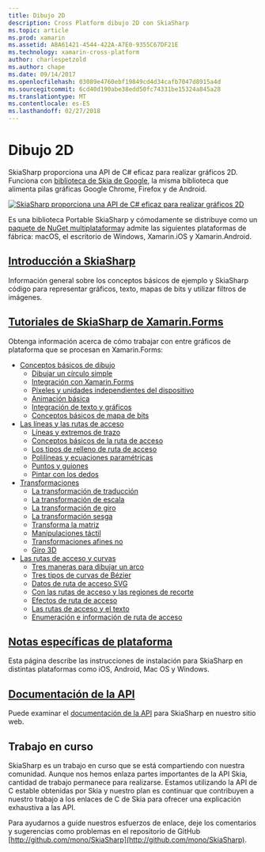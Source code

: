 ```yaml
---
title: Dibujo 2D
description: Cross Platform dibujo 2D con SkiaSharp
ms.topic: article
ms.prod: xamarin
ms.assetid: A8A61421-4544-422A-A7E0-9355C67DF21E
ms.technology: xamarin-cross-platform
author: charlespetzold
ms.author: chape
ms.date: 09/14/2017
ms.openlocfilehash: 03089e4760ebf19849cd4d34cafb7047d8915a4d
ms.sourcegitcommit: 6cd40d190abe38edd50fc74331be15324a845a28
ms.translationtype: MT
ms.contentlocale: es-ES
ms.lasthandoff: 02/27/2018
---
```

# <a name="2d-drawing"></a>Dibujo 2D

SkiaSharp proporciona una API de C# eficaz para realizar gráficos 2D. Funciona con [biblioteca de Skia de Google](http://skia.org), la misma biblioteca que alimenta pilas gráficas Google Chrome, Firefox y de Android.

[ ![](images/ide-sml.png "SkiaSharp proporciona una API de C# eficaz para realizar gráficos 2D")](images/ide.png)

Es una biblioteca Portable SkiaSharp y cómodamente se distribuye como un [paquete de NuGet multiplataforma](https://www.nuget.org/packages/SkiaSharp)y admite las siguientes plataformas de fábrica: macOS, el escritorio de Windows, Xamarin.iOS y Xamarin.Android.

## <a name="introduction-to-skiasharpgraphics-gamesskiasharpintroductionmd"></a>[Introducción a SkiaSharp](~/graphics-games/skiasharp/introduction.md)

Información general sobre los conceptos básicos de ejemplo y SkiaSharp código para representar gráficos, texto, mapas de bits y utilizar filtros de imágenes.

## <a name="skiasharp-tutorials-for-xamarinformsxamarin-formsuser-interfacegraphicsskiasharpindexmd"></a>[Tutoriales de SkiaSharp de Xamarin.Forms](~/xamarin-forms/user-interface/graphics/skiasharp/index.md)

Obtenga información acerca de cómo trabajar con entre gráficos de plataforma que se procesan en Xamarin.Forms:

- [Conceptos básicos de dibujo](~/xamarin-forms/user-interface/graphics/skiasharp/basics/index.md)
  * [Dibujar un círculo simple](~/xamarin-forms/user-interface/graphics/skiasharp/basics/circle.md)
  * [Integración con Xamarin.Forms](~/xamarin-forms/user-interface/graphics/skiasharp/basics/integration.md)
  * [Píxeles y unidades independientes del dispositivo](~/xamarin-forms/user-interface/graphics/skiasharp/basics/pixels.md)
  * [Animación básica](~/xamarin-forms/user-interface/graphics/skiasharp/basics/animation.md)
  * [Integración de texto y gráficos](~/xamarin-forms/user-interface/graphics/skiasharp/basics/text.md)
  * [Conceptos básicos de mapa de bits](~/xamarin-forms/user-interface/graphics/skiasharp/basics/bitmaps.md)
- [Las líneas y las rutas de acceso](~/xamarin-forms/user-interface/graphics/skiasharp/paths/index.md)
  * [Líneas y extremos de trazo](~/xamarin-forms/user-interface/graphics/skiasharp/paths/lines.md)
  * [Conceptos básicos de la ruta de acceso](~/xamarin-forms/user-interface/graphics/skiasharp/paths/paths.md)
  * [Los tipos de relleno de ruta de acceso](~/xamarin-forms/user-interface/graphics/skiasharp/paths/fill-types.md)
  * [Polilíneas y ecuaciones paramétricas](~/xamarin-forms/user-interface/graphics/skiasharp/paths/polylines.md)
  * [Puntos y guiones](~/xamarin-forms/user-interface/graphics/skiasharp/paths/dots.md)
  * [Pintar con los dedos](~/xamarin-forms/user-interface/graphics/skiasharp/paths/finger-paint.md)
- [Transformaciones](~/xamarin-forms/user-interface/graphics/skiasharp/transforms/index.md)
  * [La transformación de traducción](~/xamarin-forms/user-interface/graphics/skiasharp/transforms/translate.md)
  * [La transformación de escala](~/xamarin-forms/user-interface/graphics/skiasharp/transforms/scale.md)
  * [La transformación de giro](~/xamarin-forms/user-interface/graphics/skiasharp/transforms/rotate.md)
  * [La transformación sesga](~/xamarin-forms/user-interface/graphics/skiasharp/transforms/skew.md)
  * [Transforma la matriz](~/xamarin-forms/user-interface/graphics/skiasharp/transforms/matrix.md)
  * [Manipulaciones táctil](~/xamarin-forms/user-interface/graphics/skiasharp/transforms/touch.md)
  * [Transformaciones afines no](~/xamarin-forms/user-interface/graphics/skiasharp/transforms/non-affine.md)
  * [Giro 3D](~/xamarin-forms/user-interface/graphics/skiasharp/transforms/3d-rotation.md)
- [Las rutas de acceso y curvas](~/xamarin-forms/user-interface/graphics/skiasharp/curves/index.md)
  * [Tres maneras para dibujar un arco](~/xamarin-forms/user-interface/graphics/skiasharp/curves/arcs.md)
  * [Tres tipos de curvas de Bézier](~/xamarin-forms/user-interface/graphics/skiasharp/curves/beziers.md)
  * [Datos de ruta de acceso SVG](~/xamarin-forms/user-interface/graphics/skiasharp/curves/path-data.md)
  * [Con las rutas de acceso y las regiones de recorte](~/xamarin-forms/user-interface/graphics/skiasharp/curves/clipping.md)
  * [Efectos de ruta de acceso](~/xamarin-forms/user-interface/graphics/skiasharp/curves/effects.md)
  * [Las rutas de acceso y el texto](~/xamarin-forms/user-interface/graphics/skiasharp/curves/text-paths.md)
  * [Enumeración e información de ruta de acceso](~/xamarin-forms/user-interface/graphics/skiasharp/curves/information.md)

## <a name="platform-specific-notesgraphics-gamesskiasharpplatformmd"></a>[Notas específicas de plataforma](~/graphics-games/skiasharp/platform.md)

Esta página describe las instrucciones de instalación para SkiaSharp en distintas plataformas como iOS, Android, Mac OS y Windows.

## <a name="api-documentationhttpsdeveloperxamarincomapinamespaceskiasharp"></a>[Documentación de la API](https://developer.xamarin.com/api/namespace/SkiaSharp/)

Puede examinar el [documentación de la API](https://developer.xamarin.com/api/namespace/SkiaSharp/) para SkiaSharp en nuestro sitio web.

## <a name="work-in-progress"></a>Trabajo en curso

SkiaSharp es un trabajo en curso que se está compartiendo con nuestra comunidad. Aunque nos hemos enlaza partes importantes de la API Skia, cantidad de trabajo permanece para realizarse. Estamos utilizando la API de C estable obtenidas por Skia y nuestro plan es continuar que contribuyen a nuestro trabajo a los enlaces de C de Skia para ofrecer una explicación exhaustiva a las API.

Para ayudarnos a guide nuestros esfuerzos de enlace, deje los comentarios y sugerencias como problemas en el repositorio de GitHub [http://github.com/mono/SkiaSharp](http://github.com/mono/SkiaSharp).
